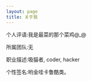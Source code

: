 ```yaml
---
layout: page
title: 关于我 
---
```



<p>个人评语:我是最菜的那个菜鸡@_@
<p>所属团队:无
<p>职业描述:吸猫者, coder, hacker
<p>个性签名:哟金哇卡鲁酷类。
